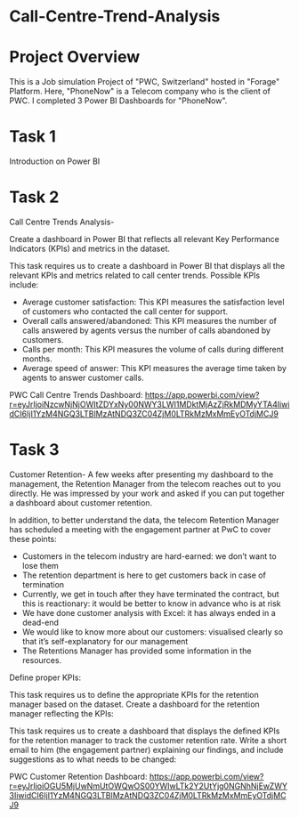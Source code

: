 # Call-Centre-Trend-Analysis


# Project Overview
This is a Job simulation Project of "PWC, Switzerland" hosted in "Forage" Platform. 
Here, "PhoneNow" is a Telecom company who is the client of PWC. I completed 3 Power BI Dashboards for "PhoneNow".

# Task 1 
Introduction on Power BI

# Task 2
Call Centre Trends Analysis-

Create a dashboard in Power BI that reflects all relevant Key Performance Indicators (KPIs) and metrics in the dataset.

This task requires us to create a dashboard in Power BI that displays all the relevant KPIs and metrics related to call center trends. Possible KPIs include:

* Average customer satisfaction: This KPI measures the satisfaction level of customers who contacted the call center for support.
* Overall calls answered/abandoned: This KPI measures the number of calls answered by agents versus the number of calls abandoned by customers.
* Calls per month: This KPI measures the volume of calls during different months.
* Average speed of answer: This KPI measures the average time taken by agents to answer customer calls. 

PWC Call Centre Trends Dashboard: https://app.powerbi.com/view?r=eyJrIjoiNzcwNjNjOWItZDYxNy00NWY3LWI1MDktMjAzZjRkMDMyYTA4IiwidCI6IjI1YzM4NGQ3LTBlMzAtNDQ3ZC04ZjM0LTRkMzMxMmEyOTdjMCJ9


# Task 3
Customer Retention-
A few weeks after presenting my dashboard to the management, the Retention Manager from the telecom reaches out to you directly. He was impressed by your work and asked if you can put together a dashboard about customer retention.

In addition, to better understand the data, the telecom Retention Manager has scheduled a meeting with the engagement partner at PwC to cover these points:

* Customers in the telecom industry are hard-earned: we don’t want to lose them
* The retention department is here to get customers back in case of termination 
* Currently, we get in touch after they have terminated the contract, but this is reactionary: it would be better to know in advance who is at risk 
* We  have done customer analysis with Excel: it has always ended in a dead-end
* We would like to know more about our customers: visualised clearly so that it’s self-explanatory for our management
* The Retentions Manager has provided some information in the resources.


Define proper KPIs:

This task requires us to define the appropriate KPIs for the retention manager based on the dataset. Create a dashboard for the retention manager reflecting the KPIs:

This task requires us to create a dashboard that displays the defined KPIs for the retention manager to track the customer retention rate. Write a short email to him (the engagement partner) explaining our findings, and include suggestions as to what needs to be changed:

PWC Customer Retention Dashboard: https://app.powerbi.com/view?r=eyJrIjoiOGU5MjUwNmUtOWQwOS00YWIwLTk2Y2UtYjg0NGNhNjEwZWY3IiwidCI6IjI1YzM4NGQ3LTBlMzAtNDQ3ZC04ZjM0LTRkMzMxMmEyOTdjMCJ9






























